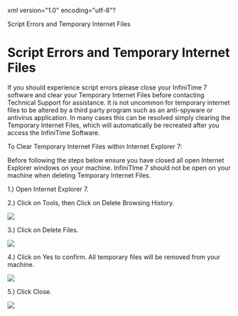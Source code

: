 xml version="1.0" encoding="utf-8"?





Script Errors and Temporary Internet Files




# Script Errors and Temporary Internet Files

If you should experience script errors please close your InfiniTime 7 software and clear your Temporary Internet Files before contacting Technical Support for assistance. It is not uncommon for temporary internet files to be altered by a third party program such as an anti-spyware or antivirus application. In many cases this can be resolved simply clearing the Temporary Internet Files, which will automatically be recreated after you access the InfiniTime Software.

To Clear Temporary Internet Files within Internet Explorer 7:

Before following the steps below ensure you have closed all open Internet Explorer windows on your machine. InfiniTIme 7 should not be open on your machine when deleting Temporary Internet Files.

1.) Open Internet Explorer 7.

2.) Click on Tools, then Click on Delete Browsing History.

![](images_2/TS_ScriptErrorsTempFiles1.gif)

3.) Click on Delete Files.

![](images_2/TS_ScriptErrorsTempFiles2.gif)

4.) Click on Yes to confirm. All temporary files will be removed from your machine.

![](images_2/TS_ScriptErrorsTempFiles3.gif)

5.) Click Close.

![](images_2/TS_ScriptErrorsTempFiles4.gif)